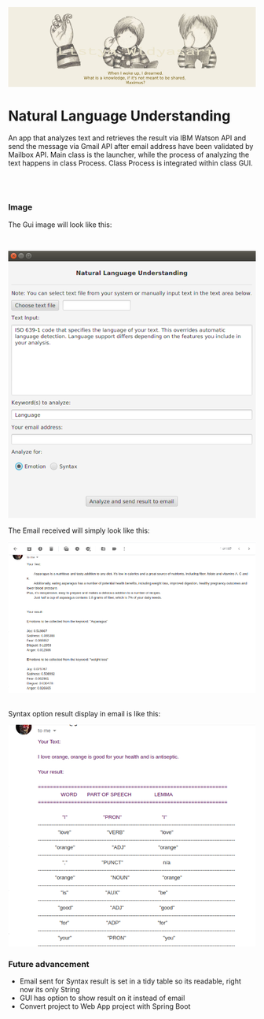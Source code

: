 ![maxSpecial](maximus.jpg)

<h1>Natural Language Understanding</h1>
<p>An app that analyzes text and retrieves the result via IBM Watson API and send the message via Gmail API after email address have been validated by
Mailbox API. Main class is the launcher, while the process of analyzing the text happens in class Process. Class Process is integrated within class GUI.</p>
<br><br>
<h3>Image</h3>
<p>The Gui image will look like this: </p>
<br>

![image1](nlu.png)
<br>
<p>The Email received will simply look like this: </p>


![image2](emailnlu.png)
<br><br>
<p>Syntax option result display in email is like this:</p>

![image3](syntax.png)
<h3>Future advancement</h3>
<ul>
<li>Email sent for Syntax result is set in a tidy table so its readable, right now its only String</li>
<li>GUI has option to show result on it instead of email</li>
<li>Convert project to Web App project with Spring Boot</li>
</ul>

